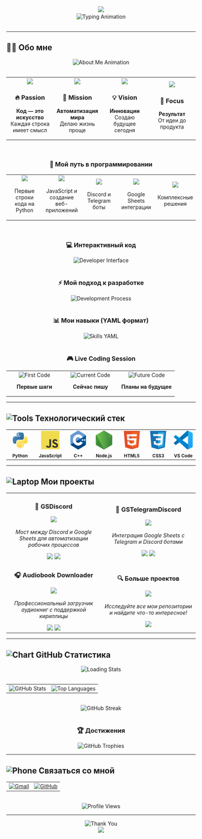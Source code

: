 <div align="center">
  <img src="https://capsule-render.vercel.app/api?type=waving&color=gradient&customColorList=12,20,5,25&height=300&section=header&text=Yevhenii%20Bachula&fontSize=70&fontAlignY=38&animation=fadeIn&fontColor=ffffff&desc=Full-Stack%20Developer%20%7C%20Ukraine&descAlignY=51&descAlign=62" />
</div>

<div align="center">
  <img src="https://readme-typing-svg.herokuapp.com?font=Orbitron&size=30&duration=800&color=36BCF7FF&center=true&vCenter=true&width=600&height=80&lines=🚀+Full-Stack+Developer;💻+Python+%7C+JavaScript+%7C+C%2B%2B;🌟+Creating+Amazing+Projects;⚡+Automation+Expert" alt="Typing Animation" />
</div>

<br/>

---

## 👨‍💻 Обо мне

<div align="center">
  <img src="https://readme-typing-svg.herokuapp.com?font=Orbitron&size=25&duration=800&color=58A6FF&center=true&vCenter=true&multiline=true&width=700&height=150&lines=Привет!+👋+Я+Евгений;🚀+Full-Stack+разработчик+из+Украины;💡+Превращаю+идеи+в+реальность;🔥+Автоматизирую+все+что+можно;⚡+Создаю+крутые+боты+и+интеграции" alt="About Me Animation" />
</div>

<br/>

<div align="center">
  <table>
    <tr>
      <td align="center" width="25%">
        <img src="https://media.giphy.com/media/WFZvB7VIXBgiz3oDXE/giphy.gif" width="80px"/>
        <h3>🔥 Passion</h3>
        <p><strong>Код — это искусство</strong><br/>Каждая строка имеет смысл</p>
      </td>
      <td align="center" width="25%">
        <img src="https://media.giphy.com/media/L1R1tvI9svkIWwpVYr/giphy.gif" width="80px"/>
        <h3>🚀 Mission</h3>
        <p><strong>Автоматизация мира</strong><br/>Делаю жизнь проще</p>
      </td>
      <td align="center" width="25%">
        <img src="https://media.giphy.com/media/du3J3cXyzhj75IOgvA/giphy.gif" width="80px"/>
        <h3>💡 Vision</h3>
        <p><strong>Инновации</strong><br/>Создаю будущее сегодня</p>
      </td>
      <td align="center" width="25%">
        <img src="https://media.giphy.com/media/JIX9t2j0ZTN9S/giphy.gif" width="80px"/>
        <h3>🎯 Focus</h3>
        <p><strong>Результат</strong><br/>От идеи до продукта</p>
      </td>
    </tr>
  </table>
</div>

<br/>

<div align="center">
  <h3>🌟 Мой путь в программировании</h3>
  <table>
    <tr>
      <td align="center" width="20%">
        <img src="https://img.shields.io/badge/2020-Начало_пути-FF6B6B?style=for-the-badge" />
        <p>Первые строки кода на Python</p>
      </td>
      <td align="center" width="20%">
        <img src="https://img.shields.io/badge/2021-Web_разработка-4ECDC4?style=for-the-badge" />
        <p>JavaScript и создание веб-приложений</p>
      </td>
      <td align="center" width="20%">
        <img src="https://img.shields.io/badge/2022-Боты_и_API-45B7D1?style=for-the-badge" />
        <p>Discord и Telegram боты</p>
      </td>
      <td align="center" width="20%">
        <img src="https://img.shields.io/badge/2023-Автоматизация-9B59B6?style=for-the-badge" />
        <p>Google Sheets интеграции</p>
      </td>
      <td align="center" width="20%">
        <img src="https://img.shields.io/badge/2025-Полный_стек-F39C12?style=for-the-badge" />
        <p>Комплексные решения</p>
      </td>
    </tr>
  </table>
</div>

<br/>

<div align="center">
  <h3>💻 Интерактивный код</h3>
  <img src="https://readme-typing-svg.herokuapp.com?font=Fira+Code&size=14&duration=1000&color=58A6FF&center=true&vCenter=true&multiline=true&width=800&height=400&lines=interface+Developer+%7B;++name%3A+string%3B;++location%3A+string%3B;++experience%3A+number%3B;++passion%3A+string%5B%5D%3B;++currentlyWorking%3A+string%5B%5D%3B;++funFact%3A+string%3B;%7D;+;const+yevhenii%3A+Developer+%3D+%7B;++name%3A+%22Yevhenii+Bachula%22%2C;++location%3A+%22🇺🇦+Ukraine%2C+UTC%2B3%22%2C;++experience%3A+5%2C;++passion%3A+%5B;++++%22🤖+Building+intelligent+bots%22%2C;++++%22🔗+Creating+seamless+integrations%22%2C;++++%22⚡+Automating+boring+stuff%22%2C;++++%22🌉+Bridging+different+platforms%22;++%5D%2C;++currentlyWorking%3A+%5B;++++%22GSDiscord+-+Discord+%2B+Google+Sheets%22%2C;++++%22GSTelegramDiscord+-+Multi-platform%22%2C;++++%22AudiobookDownloader+-+YouTube+to+MP3%22;++%5D%2C;++funFact%3A+%22Я+могу+автоматизировать+что+угодно!+🚀%22;%7D%3B" alt="Developer Interface" />
</div>

<br/>

<div align="center">
  <h3>⚡ Мой подход к разработке</h3>
  <img src="https://readme-typing-svg.herokuapp.com?font=Fira+Code&size=16&duration=1500&color=FF7B72&center=true&vCenter=true&multiline=true&width=700&height=200&lines=function+createAmazingProject(idea%3A+string)+%7B;++const+steps+%3D+%5B;++++%22🎯+Анализ+задачи%22%2C;++++%22💡+Поиск+лучшего+решения%22%2C;++++%22⚡+Быстрая+разработка%22%2C;++++%22🧪+Тщательное+тестирование%22%2C;++++%22🚀+Запуск+в+продакшн%22;++%5D%3B;++;++return+%22Идея+превращена+в+реальность!+✨%22%3B;%7D" alt="Development Process" />
</div>

<br/>

<div align="center">
  <h3>📊 Мои навыки (YAML формат)</h3>
  <img src="https://readme-typing-svg.herokuapp.com?font=Fira+Code&size=15&duration=1200&color=39D353&center=true&vCenter=true&multiline=true&width=600&height=350&lines=name%3A+Yevhenii+Bachula;location%3A+🇺🇦+Ukraine;timezone%3A+UTC%2B3;role%3A+Full-Stack+Developer;experience%3A+5%2B+years;+;languages%3A;++-+Python++++++%23+⭐⭐⭐⭐⭐;++-+JavaScript++%23+⭐⭐⭐⭐;++-+C%2B%2B+++++++++%23+⭐⭐⭐;++-+HTML%2FCSS++++%23+⭐⭐⭐⭐;+;specialization%3A;++-+Bot+Development;++-+API+Integration;++-+Process+Automation;++-+Google+Sheets+Integration;+;github_achievements%3A;++-+%22🦈+Pull+Shark%22;++-+%22⚡+Quickdraw%22;+;motto%3A+%22Code+with+purpose%2C+build+with+passion!+🚀%22" alt="Skills YAML" />
</div>

<br/>

<div align="center">
  <h3>🎮 Live Coding Session</h3>
  <table>
    <tr>
      <td align="center" width="33%">
        <img src="https://readme-typing-svg.herokuapp.com?font=Fira+Code&size=12&duration=800&color=58A6FF&center=true&vCenter=true&width=250&height=80&lines=console.log(%22Hello+World!%22)%3B;%2F%2F+Мой+первый+код;print(%22Привет%2C+мир!%22)" alt="First Code" />
        <p><strong>Первые шаги</strong></p>
      </td>
      <td align="center" width="33%">
        <img src="https://readme-typing-svg.herokuapp.com?font=Fira+Code&size=12&duration=1000&color=FF7B72&center=true&vCenter=true&width=250&height=80&lines=async+function+magic()+%7B;++await+automation()%3B;++return+%22✨+Done!%22%3B;%7D" alt="Current Code" />
        <p><strong>Сейчас пишу</strong></p>
      </td>
      <td align="center" width="33%">
        <img src="https://readme-typing-svg.herokuapp.com?font=Fira+Code&size=12&duration=1200&color=39D353&center=true&vCenter=true&width=250&height=80&lines=%2F%2F+TODO%3A+AI+integration;%2F%2F+TODO%3A+World+automation;%2F%2F+TODO%3A+Space+coding+🚀" alt="Future Code" />
        <p><strong>Планы на будущее</strong></p>
      </td>
    </tr>
  </table>
</div>

---

## <img src="https://raw.githubusercontent.com/Tarikul-Islam-Anik/Animated-Fluent-Emojis/master/Emojis/Objects/Hammer%20and%20Wrench.png" alt="Tools" width="30" height="30" /> Технологический стек

<div align="center">
  <table>
    <tr>
      <td align="center" width="100">
        <img src="https://raw.githubusercontent.com/devicons/devicon/master/icons/python/python-original.svg" width="50" height="50" alt="Python" />
        <br><sub><b>Python</b></sub>
      </td>
      <td align="center" width="100">
        <img src="https://raw.githubusercontent.com/devicons/devicon/master/icons/javascript/javascript-original.svg" width="50" height="50" alt="JavaScript" />
        <br><sub><b>JavaScript</b></sub>
      </td>
      <td align="center" width="100">
        <img src="https://raw.githubusercontent.com/devicons/devicon/master/icons/cplusplus/cplusplus-original.svg" width="50" height="50" alt="C++" />
        <br><sub><b>C++</b></sub>
      </td>
      <td align="center" width="100">
        <img src="https://raw.githubusercontent.com/devicons/devicon/master/icons/nodejs/nodejs-original.svg" width="50" height="50" alt="Node.js" />
        <br><sub><b>Node.js</b></sub>
      </td>
      <td align="center" width="100">
        <img src="https://raw.githubusercontent.com/devicons/devicon/master/icons/html5/html5-original.svg" width="50" height="50" alt="HTML5" />
        <br><sub><b>HTML5</b></sub>
      </td>
      <td align="center" width="100">
        <img src="https://raw.githubusercontent.com/devicons/devicon/master/icons/css3/css3-original.svg" width="50" height="50" alt="CSS3" />
        <br><sub><b>CSS3</b></sub>
      </td>
      <td align="center" width="100">
        <img src="https://raw.githubusercontent.com/devicons/devicon/master/icons/vscode/vscode-original.svg" width="50" height="50" alt="VS Code" />
        <br><sub><b>VS Code</b></sub>
      </td>
    </tr>
  </table>
</div>

---

## <img src="https://raw.githubusercontent.com/Tarikul-Islam-Anik/Animated-Fluent-Emojis/master/Emojis/Objects/Laptop.png" alt="Laptop" width="30" height="30" /> Мои проекты

<div align="center">
  <table>
    <tr>
      <td width="50%" align="center">
        <h3>🌉 GSDiscord</h3>
        <a href="https://github.com/IZenApp/GSDiscord">
          <img src="https://img.shields.io/badge/Discord-Google_Sheets-5865F2?style=for-the-badge&logo=discord&logoColor=white" />
        </a>
        <p><em>Мост между Discord и Google Sheets для автоматизации рабочих процессов</em></p>
        <img src="https://img.shields.io/github/stars/IZenApp/GSDiscord?style=social" />
        <img src="https://img.shields.io/github/forks/IZenApp/GSDiscord?style=social" />
      </td>
      <td width="50%" align="center">
        <h3>🚀 GSTelegramDiscord</h3>
        <a href="https://github.com/IZenApp/GSTelegramDiscord">
          <img src="https://img.shields.io/badge/Telegram-Discord-26A5E4?style=for-the-badge&logo=telegram&logoColor=white" />
        </a>
        <p><em>Интеграция Google Sheets с Telegram и Discord ботами</em></p>
        <img src="https://img.shields.io/github/stars/IZenApp/GSTelegramDiscord?style=social" />
        <img src="https://img.shields.io/github/forks/IZenApp/GSTelegramDiscord?style=social" />
      </td>
    </tr>
    <tr>
      <td width="50%" align="center">
        <h3>🎧 Audiobook Downloader</h3>
        <a href="https://github.com/IZenApp/audiobook-downloader">
          <img src="https://img.shields.io/badge/YouTube-MP3-FF0000?style=for-the-badge&logo=youtube&logoColor=white" />
        </a>
        <p><em>Профессиональный загрузчик аудиокниг с поддержкой кириллицы</em></p>
        <img src="https://img.shields.io/github/stars/IZenApp/audiobook-downloader?style=social" />
        <img src="https://img.shields.io/github/forks/IZenApp/audiobook-downloader?style=social" />
      </td>
      <td width="50%" align="center">
        <h3>🔍 Больше проектов</h3>
        <a href="https://github.com/IZenApp?tab=repositories">
          <img src="https://img.shields.io/badge/Explore-All_Repos-181717?style=for-the-badge&logo=github&logoColor=white" />
        </a>
        <p><em>Исследуйте все мои репозитории и найдите что-то интересное!</em></p>
        <img src="https://img.shields.io/github/followers/IZenApp?style=social" />
      </td>
    </tr>
  </table>
</div>

---

## <img src="https://raw.githubusercontent.com/Tarikul-Islam-Anik/Animated-Fluent-Emojis/master/Emojis/Objects/Bar%20Chart.png" alt="Chart" width="30" height="30" /> GitHub Статистика

<div align="center">
  <img src="https://readme-typing-svg.herokuapp.com?font=Fira+Code&size=22&duration=800&color=36BCF7FF&center=true&vCenter=true&width=600&lines=📊+Загружаю+статистику...;🔥+Анализирую+активность...;⚡+Готово!+Смотрите+результаты+" alt="Loading Stats" />
</div>

<br/>

<div align="center">
  <table>
    <tr>
      <td align="center">
        <img src="https://github-readme-stats.vercel.app/api?username=IZenApp&show_icons=true&theme=tokyonight&hide_border=true&bg_color=0D1117&title_color=58A6FF&icon_color=1F6FEB&text_color=C9D1D9&border_radius=8" alt="GitHub Stats" width="400"/>
      </td>
      <td align="center">
        <img src="https://github-readme-stats.vercel.app/api/top-langs/?username=IZenApp&theme=tokyonight&hide_border=true&bg_color=0D1117&title_color=58A6FF&text_color=C9D1D9&border_radius=8&layout=compact&langs_count=8" alt="Top Languages" width="400"/>
      </td>
    </tr>
  </table>
</div>

<br/>

<div align="center">
  <img src="https://github-readme-streak-stats.herokuapp.com/?user=IZenApp&theme=tokyonight&hide_border=true&background=0D1117&stroke=58A6FF&ring=1F6FEB&fire=FF7B72&currStreakNum=C9D1D9&sideNums=C9D1D9&currStreakLabel=58A6FF&sideLabels=C9D1D9&dates=8B949E&border_radius=8" alt="GitHub Streak" width="600"/>
</div>

<br/>

<div align="center">
  <h3>🏆 Достижения</h3>
  <img src="https://github-profile-trophy.vercel.app/?username=IZenApp&theme=tokyonight&no-frame=true&no-bg=false&margin-w=4&row=2&column=4&title=Stars,Followers,Commits,Repositories,MultipleLang,PullRequest,Issues,Experience" alt="GitHub Trophies"/>
</div>

---

## <img src="https://raw.githubusercontent.com/Tarikul-Islam-Anik/Animated-Fluent-Emojis/master/Emojis/Objects/Mobile%20Phone.png" alt="Phone" width="30" height="30" /> Связаться со мной

<div align="center">
  <table>
    <tr>
      <td align="center">
        <a href="mailto:evgene352@gmail.com">
          <img src="https://img.shields.io/badge/Gmail-D14836?style=for-the-badge&logo=gmail&logoColor=white&labelColor=D14836" alt="Gmail"/>
        </a>
      </td>
      <td align="center">
        <a href="https://github.com/IZenApp">
          <img src="https://img.shields.io/badge/GitHub-100000?style=for-the-badge&logo=github&logoColor=white&labelColor=181717" alt="GitHub"/>
        </a>
      </td>
    </tr>
  </table>
</div>

<br/>

<div align="center">
  <img src="https://komarev.com/ghpvc/?username=IZenApp&color=blueviolet&style=for-the-badge&label=Profile+Views" alt="Profile Views"/>
</div>

---

<div align="center">
  <img src="https://readme-typing-svg.herokuapp.com?font=Orbitron&size=24&duration=800&color=58A6FF&center=true&vCenter=true&width=600&lines=💫+Спасибо+за+посещение!;🚀+Давайте+создавать+вместе!;⭐+Star+если+понравилось!" alt="Thank You" />
</div>

<div align="center">
  <img src="https://capsule-render.vercel.app/api?type=waving&color=gradient&customColorList=12,20,5,25&height=200&section=footer&animation=fadeIn" />
</div>

